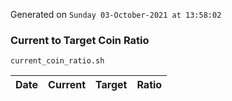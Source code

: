 Generated on `Sunday 03-October-2021 at 13:58:02`

### Current to Target Coin Ratio
`current_coin_ratio.sh`

Date|Current|Target|Ratio
---|---|---|---
